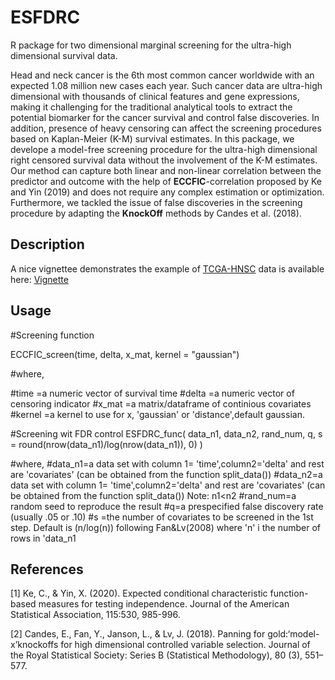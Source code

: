 # ESFDRC
R package for two dimensional marginal screening for the ultra-high dimensional survival data.

Head and neck cancer is the 6th most common cancer worldwide with an expected 1.08 million new cases each year. 
Such cancer data are ultra-high dimensional with thousands of clinical features and gene expressions, 
making it challenging for the traditional analytical tools to extract the potential biomarker for the cancer survival and control false discoveries.
In addition, presence of heavy censoring can affect the screening procedures based on Kaplan-Meier (K-M) survival estimates. 
In this package, we develope a model-free screening procedure for the ultra-high dimensional right censored survival data without the involvement 
of the K-M estimates. Our method can capture both linear and non-linear correlation between the predictor and outcome with the help of **ECCFIC**-correlation proposed by Ke and Yin (2019) and 
does not require any complex estimation or optimization. Furthermore, we tackled the issue of false discoveries in the screening procedure by adapting the 
**KnockOff** methods by Candes et al. (2018). 

## Description

A nice vignettee demonstrates the example of [TCGA-HNSC](https://portal.gdc.cancer.gov/projects/TCGA-HNSC) data is available 
here: [Vignette](http://htmlpreview.github.io/?https://github.com/urmiaf/ESFDRC/blob/master/vignettes/Introduction.html)

## Usage

#Screening function

ECCFIC_screen(time, delta, x_mat, kernel = "gaussian")

#where,

#time	=a numeric vector of survival time
#delta	=a numeric vector of censoring indicator
#x_mat =a matrix/dataframe of continious covariates
#kernel	=a kernel to use for x, 'gaussian' or 'distance',default gaussian. 

#Screening wit FDR control
ESFDRC_func(
  data_n1,
  data_n2,
  rand_num,
  q,
  s = round(nrow(data_n1)/log(nrow(data_n1)), 0)
)


#where,
  #data_n1=a data set with column 1= 'time',column2='delta' and rest are 'covariates' (can be obtained from the function split_data())
  #data_n2=a data set with column 1= 'time',column2='delta' and rest are 'covariates' (can be obtained from the function split_data()) Note: n1<n2
  #rand_num=a random seed to reproduce the result
  #q=a prespecified false discovery rate (usually .05 or .10)
  #s =the number of covariates to be screened in the 1st step. Default is (n/log(n)) following Fan&Lv(2008) where 'n' i the number of rows in 'data_n1                                                                                                                               


                                                                                                                                                   
## References
<a id="1">[1]</a> 
Ke, C., & Yin, X. (2020). 
Expected conditional characteristic function-based measures for
testing independence. 
Journal of the American Statistical Association, 115:530, 985-996.

<a id="2">[2]</a> 
Candes, E., Fan, Y., Janson, L., & Lv, J. (2018). 
Panning for gold:‘model-x’knockoffs for high
dimensional controlled variable selection. 
Journal of the Royal Statistical Society: Series B
(Statistical Methodology), 80 (3), 551–577.
